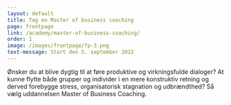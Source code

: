 ```yaml
---
layout: default
title: Tag en Master of business coaching
page: frontpage
link: /academy/master-of-business-coaching/
order: 1
image: /images/frontpage/fp-3.png
text-message: Start den 5. september 2022
---
```

Ønsker du at blive dygtig til at føre produktive og virkningsfulde dialoger? At kunne flytte både grupper og individer i en mere konstruktiv retning og derved forebygge stress, organisatorisk stagnation og udbrændthed? Så vælg uddannelsen Master of Business Coaching.



